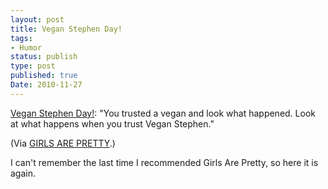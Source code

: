 ```yaml
---
layout: post
title: Vegan Stephen Day!
tags:
- Humor
status: publish
type: post
published: true
Date: 2010-11-27
---
```

<p><a href="http://girlsareprettyforever.blogspot.com/2010/11/vegan-stephen-day.html">Vegan Stephen Day!</a>: "You trusted a vegan and look what happened. Look at what happens when you trust Vegan Stephen."</p>

<p>(Via <a href="http://girlsareprettyforever.blogspot.com/">GIRLS ARE PRETTY</a>.)</p>

<p>I can't remember the last time I recommended Girls Are Pretty, so here it is again.</p>
